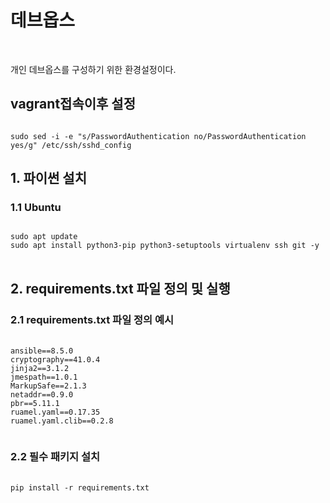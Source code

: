 <h1>데브옵스</h1>

<br>
<p>개인 데브옵스를 구성하기 위한 환경설정이다.</p>

<h2>vagrant접속이후 설정</h2>
<code>
sudo sed -i -e "s/PasswordAuthentication no/PasswordAuthentication yes/g" /etc/ssh/sshd_config
</code>

<h2>1. 파이썬 설치</h2>
<h3>1.1 Ubuntu</h3>
<pre>
<code>
sudo apt update
sudo apt install python3-pip python3-setuptools virtualenv ssh git -y
</code>
</pre>

<h2>2. requirements.txt 파일 정의 및 실행</h2>
<h3>2.1 requirements.txt 파일 정의 예시</h3>
<pre>
  <code>
ansible==8.5.0
cryptography==41.0.4
jinja2==3.1.2
jmespath==1.0.1
MarkupSafe==2.1.3
netaddr==0.9.0
pbr==5.11.1
ruamel.yaml==0.17.35
ruamel.yaml.clib==0.2.8
  </code>
</pre>
<h3>2.2 필수 패키지 설치</h3>
<pre>
  <code>
pip install -r requirements.txt
  </code>
</pre>

